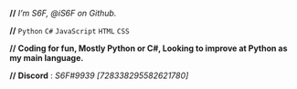 
**//** *I’m S6F, @iS6F on Github.*

**//** ``Python`` ``C#`` ``JavaScript`` ``HTML`` ``CSS``

**//** **Coding for fun, Mostly Python or C#, Looking to improve at Python as my main language.**

**//** **Discord** : *S6F#9939 [728338295582621780]*
